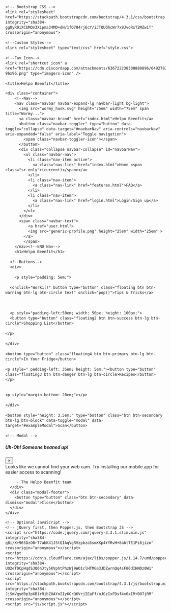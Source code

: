 
<html lang="en">
  <head>
    <meta charset="utf-8">
    <meta name="viewport" content="width=device-width, initial-scale=1, shrink-to-fit=no">

    <!-- Bootstrap CSS -->
    <link rel="stylesheet" href="https://stackpath.bootstrapcdn.com/bootstrap/4.3.1/css/bootstrap.min.css" integrity="sha384-ggOyR0iXCbMQv3Xipma34MD+dH/1fQ784/j6cY/iJTQUOhcWr7x9JvoRxT2MZw1T" crossorigin="anonymous">

    <!--Custom Styles-->
    <link rel="stylesheet" type="text/css" href="style.css">
    
    <!--Fav Icon-->
    <link rel="shortcut icon" a href="https://cdn.discordapp.com/attachments/636722238300880896/649278299868233728/favicon-96x96.png" type="image/x-icon" />
    
    <title>Helpo Beenfit</title>
  </head>
  <body>
  

    <div class="container">
        <!--Nav-->
        <nav class="navbar navbar-expand-lg navbar-light bg-light">
          <img src="wormy_husk.svg" height="75em" width="75em" span title="Wormy...">
          <a class="navbar-brand" href="index.html">Helpo Beenfit</a>
          <button class="navbar-toggler" type="button" data-toggle="collapse" data-target="#navbarNav" aria-controls="navbarNav" aria-expanded="false" aria-label="Toggle navigation">
            <span class="navbar-toggler-icon"></span>
          </button>
          <div class="collapse navbar-collapse" id="navbarNav">
            <ul class="navbar-nav">
              <li class="nav-item active">
                <a class="nav-link" href="index.html">Home <span class="sr-only">(current)</span></a>
              </li>
              <li class="nav-item">
                <a class="nav-link" href="features.html">FAQ</a>
              </li>
              <li class="nav-item">
                <a class="nav-link" href="login.html">Login/Sign up</a>
              </li>
            </ul>
          </div>
          <span class="navbar-text">
              <a href="user.html">
              <img src="generic-profile.png" height="25em" width="25em" >
            </a>
            </span>
        </nav><!--END Nav-->
        <h1>Helpo Beenfit</h1>

      <!--Buttons-->
      <div>
      
        <p style="padding: 5em;">
        
      <onclick="Work1()" button type="button" class="floating btn btn-warning btn-lg btn-circle text" onclick="pop()">Tips & Tricks</a>  
    
    
    
      <p style="padding-left:50em; width: 50px; height: 100px;">
      <button type="button" class="floating2 btn btn-success btn-lg btn-circle">Shopping List</button>
      
    </p>

    </div>
      
    <button type="button" class="floating4 btn btn-primary btn-lg btn-circle">In Your Fridge</button>
      
    <p style=" padding-left: 35em; height: 5em;"><button type="button" class="floating3 btn btn-danger btn-lg btn-circle>Recipes</button>
    </p>
    

    <p style="margin-bottom: 20em;"></p>

    </div>

    <button style="height: 3.5em;" type="button" class="btn btn-secondary btn-lg btn-block" data-toggle="modal" data-target="#exampleModal">Scan</button>

    <!-- Modal -->
<div class="modal fade" id="exampleModal" tabindex="-1" role="dialog" aria-labelledby="exampleModalLabel" aria-hidden="true">
  <div class="modal-dialog" role="document">
    <div class="modal-content">
      <div class="modal-header">
        <h5 class="modal-title" id="exampleModalLabel">Uh-Oh! Someone beaned up!</h5>
        <button type="button" class="close" data-dismiss="modal" aria-label="Close">
          <span aria-hidden="true">&times;</span>
        </button>
      </div>
      <div class="modal-body">
        Looks like we cannot find your web cam. Try installing our mobile app for easier access to scanning!

         - The Helpo Beenfit team
      </div>
      <div class="modal-footer">
        <button type="button" class="btn btn-secondary" data-dismiss="modal">Close</button>
      </div>
    </div>
  </div>
</div>

 
    <!-- Optional JavaScript -->
    <!-- jQuery first, then Popper.js, then Bootstrap JS -->
    <script src="https://code.jquery.com/jquery-3.3.1.slim.min.js" integrity="sha384-q8i/X+965DzO0rT7abK41JStQIAqVgRVzpbzo5smXKp4YfRvH+8abtTE1Pi6jizo" crossorigin="anonymous"></script>
    <script src="https://cdnjs.cloudflare.com/ajax/libs/popper.js/1.14.7/umd/popper.min.js" integrity="sha384-UO2eT0CpHqdSJQ6hJty5KVphtPhzWj9WO1clHTMGa3JDZwrnQq4sF86dIHNDz0W1" crossorigin="anonymous"></script>
    <script src="https://stackpath.bootstrapcdn.com/bootstrap/4.3.1/js/bootstrap.min.js" integrity="sha384-JjSmVgyd0p3pXB1rRibZUAYoIIy6OrQ6VrjIEaFf/nJGzIxFDsf4x0xIM+B07jRM" crossorigin="anonymous"></script>
    <script src="js/script.js"></script>
  </body>
</html>
